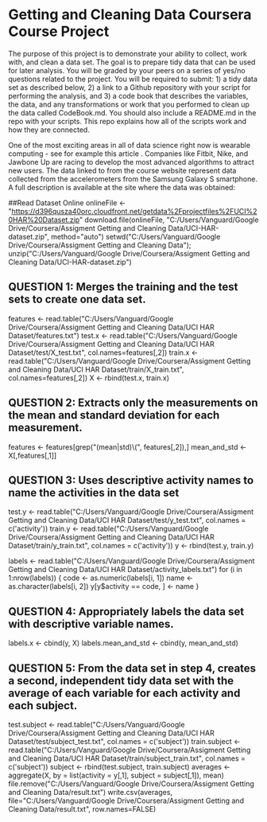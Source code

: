 # Getting and Cleaning Data Coursera Course Project

The purpose of this project is to demonstrate your ability to collect, work with, and clean a data set. The goal is to prepare tidy data that can be used for later analysis. You will be graded by your peers on a series of yes/no questions related to the project. You will be required to submit: 1) a tidy data set as described below, 2) a link to a Github repository with your script for performing the analysis, and 3) a code book that describes the variables, the data, and any transformations or work that you performed to clean up the data called CodeBook.md. You should also include a README.md in the repo with your scripts. This repo explains how all of the scripts work and how they are connected.  

One of the most exciting areas in all of data science right now is wearable computing - see for example this article . Companies like Fitbit, Nike, and Jawbone Up are racing to develop the most advanced algorithms to attract new users. The data linked to from the course website represent data collected from the accelerometers from the Samsung Galaxy S smartphone. A full description is available at the site where the data was obtained:

##Read Dataset Online
onlineFile <- "https://d396qusza40orc.cloudfront.net/getdata%2Fprojectfiles%2FUCI%20HAR%20Dataset.zip"
download.file(onlineFile, "C:/Users/Vanguard/Google Drive/Coursera/Assigment Getting and Cleaning Data/UCI-HAR-dataset.zip", method="auto")
setwd("C:/Users/Vanguard/Google Drive/Coursera/Assigment Getting and Cleaning Data");
unzip("C:/Users/Vanguard/Google Drive/Coursera/Assigment Getting and Cleaning Data/UCI-HAR-dataset.zip")

##    QUESTION 1:  Merges the training and the test sets to create one data set.
features <- read.table("C:/Users/Vanguard/Google Drive/Coursera/Assigment Getting and Cleaning Data/UCI HAR Dataset/features.txt")
test.x <- read.table("C:/Users/Vanguard/Google Drive/Coursera/Assigment Getting and Cleaning Data/UCI HAR Dataset/test/X_test.txt", col.names=features[,2])
train.x <- read.table("C:/Users/Vanguard/Google Drive/Coursera/Assigment Getting and Cleaning Data/UCI HAR Dataset/train/X_train.txt", col.names=features[,2])
X <- rbind(test.x, train.x)

##    QUESTION 2:  Extracts only the measurements on the mean and standard deviation for each measurement. 
features <- features[grep("(mean|std)\\(", features[,2]),]
mean_and_std <- X[,features[,1]]

##    QUESTION 3:  Uses descriptive activity names to name the activities in the data set
test.y <- read.table("C:/Users/Vanguard/Google Drive/Coursera/Assigment Getting and Cleaning Data/UCI HAR Dataset/test/y_test.txt", col.names = c('activity'))
train.y <- read.table("C:/Users/Vanguard/Google Drive/Coursera/Assigment Getting and Cleaning Data/UCI HAR Dataset/train/y_train.txt", col.names = c('activity'))
y <- rbind(test.y, train.y)

labels <- read.table("C:/Users/Vanguard/Google Drive/Coursera/Assigment Getting and Cleaning Data/UCI HAR Dataset/activity_labels.txt")
for (i in 1:nrow(labels)) {
        code <- as.numeric(labels[i, 1])
        name <- as.character(labels[i, 2])
        y[y$activity == code, ] <- name
}

##    QUESTION 4:  Appropriately labels the data set with descriptive variable names. 
labels.x <- cbind(y, X)
labels.mean_and_std <- cbind(y, mean_and_std)

##    QUESTION 5:  From the data set in step 4, creates a second, independent tidy data set with the average of each variable for each activity and each subject.
test.subject <- read.table("C:/Users/Vanguard/Google Drive/Coursera/Assigment Getting and Cleaning Data/UCI HAR Dataset/test/subject_test.txt", col.names = c('subject'))
train.subject <- read.table("C:/Users/Vanguard/Google Drive/Coursera/Assigment Getting and Cleaning Data/UCI HAR Dataset/train/subject_train.txt", col.names = c('subject'))
subject <- rbind(test.subject, train.subject)
averages <- aggregate(X, by = list(activity = y[,1], subject = subject[,1]), mean)
file.remove("C:/Users/Vanguard/Google Drive/Coursera/Assigment Getting and Cleaning Data/result.txt")
write.csv(averages, file="C:/Users/Vanguard/Google Drive/Coursera/Assigment Getting and Cleaning Data/result.txt", row.names=FALSE)









